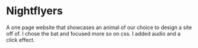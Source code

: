 # Nightflyers
A one page website that showcases an animal of our choice to
design a site off of. I chose the bat and focused more so on css. 
I added audio and a click effect. 
